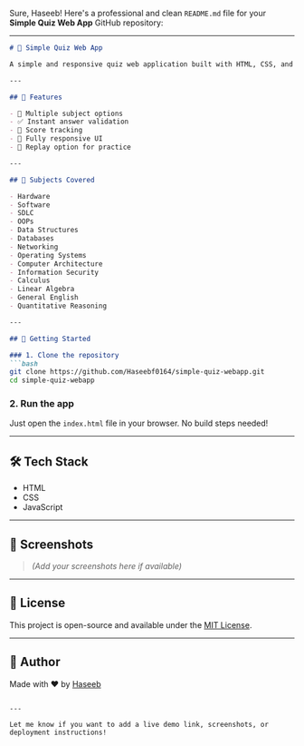 Sure, Haseeb! Here's a professional and clean `README.md` file for your **Simple Quiz Web App** GitHub repository:

---

````markdown
# 🧠 Simple Quiz Web App

A simple and responsive quiz web application built with HTML, CSS, and JavaScript. This app allows users to select a subject and attempt multiple-choice questions (MCQs) to test their knowledge.

---

## 📌 Features

- 🎯 Multiple subject options
- ✅ Instant answer validation
- 🧮 Score tracking
- 📱 Fully responsive UI
- 🔁 Replay option for practice

---

## 📂 Subjects Covered

- Hardware  
- Software  
- SDLC  
- OOPs  
- Data Structures  
- Databases  
- Networking  
- Operating Systems  
- Computer Architecture  
- Information Security  
- Calculus  
- Linear Algebra  
- General English  
- Quantitative Reasoning  

---

## 🚀 Getting Started

### 1. Clone the repository
```bash
git clone https://github.com/Haseebf0164/simple-quiz-webapp.git
cd simple-quiz-webapp
````

### 2. Run the app

Just open the `index.html` file in your browser. No build steps needed!

---

## 🛠️ Tech Stack

* HTML
* CSS
* JavaScript

---

## 📸 Screenshots

> *(Add your screenshots here if available)*

---

## 📄 License

This project is open-source and available under the [MIT License](LICENSE).

---

## 🙌 Author

Made with ❤️ by [Haseeb](https://github.com/Haseebf0164)

```

---

Let me know if you want to add a live demo link, screenshots, or deployment instructions!
```
